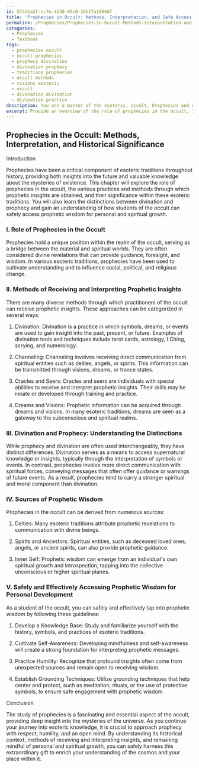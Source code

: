 ```yaml
---
id: 574dba3f-cc7e-4238-80c0-26b27a1890df
title: 'Prophecies in Occult: Methods, Interpretation, and Safe Access'
permalink: /Prophecies/Prophecies-in-Occult-Methods-Interpretation-and-Safe-Access/
categories:
  - Prophecies
  - Textbook
tags:
  - prophecies occult
  - occult prophecies
  - prophecy divination
  - divination prophecy
  - traditions prophecies
  - occult methods
  - visions esoteric
  - occult
  - divination divination
  - divination practice
description: You are a master of the esoteric, occult, Prophecies and education, you have written many textbooks on the subject in ways that provide students with rich and deep understanding of the subject. You are being asked to write textbook-like sections on a topic and you do it with full context, explainability, and reliability in accuracy to the true facts of the topic at hand, in a textbook style that a student would easily be able to learn from, in a rich, engaging, and contextual way. Always include relevant context (such as formulas and history), related concepts, and in a way that someone can gain deep insights from.
excerpt: Provide an overview of the role of prophecies in the occult, including the various methods used to receive or interpret prophetic insights, and their importance throughout history in esoteric traditions. Explain the primary differences between divination and prophecy, as well as the various sources through which prophecies can emerge. Additionally, describe how a student of the occult can safely and effectively tap into this prophetic wisdom for personal development and understanding of the universe's mysteries.
---
```


## Prophecies in the Occult: Methods, Interpretation, and Historical Significance

Introduction

Prophecies have been a critical component of esoteric traditions throughout history, providing both insights into the future and valuable knowledge about the mysteries of existence. This chapter will explore the role of prophecies in the occult, the various practices and methods through which prophetic insights are obtained, and their significance within these esoteric traditions. You will also learn the distinctions between divination and prophecy and gain an understanding of how students of the occult can safely access prophetic wisdom for personal and spiritual growth.

### I. Role of Prophecies in the Occult

Prophecies hold a unique position within the realm of the occult, serving as a bridge between the material and spiritual worlds. They are often considered divine revelations that can provide guidance, foresight, and wisdom. In various esoteric traditions, prophecies have been used to cultivate understanding and to influence social, political, and religious change.

### II. Methods of Receiving and Interpreting Prophetic Insights

There are many diverse methods through which practitioners of the occult can receive prophetic insights. These approaches can be categorized in several ways:

1. Divination: Divination is a practice in which symbols, dreams, or events are used to gain insight into the past, present, or future. Examples of divination tools and techniques include tarot cards, astrology, I Ching, scrying, and numerology.

2. Channeling: Channeling involves receiving direct communication from spiritual entities such as deities, angels, or spirits. This information can be transmitted through visions, dreams, or trance states.

3. Oracles and Seers: Oracles and seers are individuals with special abilities to receive and interpret prophetic insights. Their skills may be innate or developed through training and practice.

4. Dreams and Visions: Prophetic information can be acquired through dreams and visions. In many esoteric traditions, dreams are seen as a gateway to the subconscious and spiritual realms.

### III. Divination and Prophecy: Understanding the Distinctions

While prophecy and divination are often used interchangeably, they have distinct differences. Divination serves as a means to access supernatural knowledge or insights, typically through the interpretation of symbols or events. In contrast, prophecies involve more direct communication with spiritual forces, conveying messages that often offer guidance or warnings of future events. As a result, prophecies tend to carry a stronger spiritual and moral component than divination.

### IV. Sources of Prophetic Wisdom

Prophecies in the occult can be derived from numerous sources:

1. Deities: Many esoteric traditions attribute prophetic revelations to communication with divine beings.

2. Spirits and Ancestors: Spiritual entities, such as deceased loved ones, angels, or ancient spirits, can also provide prophetic guidance.

3. Inner Self: Prophetic wisdom can emerge from an individual's own spiritual growth and introspection, tapping into the collective unconscious or higher spiritual planes.

### V. Safely and Effectively Accessing Prophetic Wisdom for Personal Development

As a student of the occult, you can safely and effectively tap into prophetic wisdom by following these guidelines:

1. Develop a Knowledge Base: Study and familiarize yourself with the history, symbols, and practices of esoteric traditions.

2. Cultivate Self-Awareness: Developing mindfulness and self-awareness will create a strong foundation for interpreting prophetic messages.

3. Practice Humility: Recognize that profound insights often come from unexpected sources and remain open to receiving wisdom.

4. Establish Grounding Techniques: Utilize grounding techniques that help center and protect, such as meditation, rituals, or the use of protective symbols, to ensure safe engagement with prophetic wisdom.

Conclusion

The study of prophecies is a fascinating and essential aspect of the occult, providing deep insight into the mysteries of the universe. As you continue your journey into esoteric knowledge, it is crucial to approach prophecy with respect, humility, and an open mind. By understanding its historical context, methods of receiving and interpreting insights, and remaining mindful of personal and spiritual growth, you can safely harness this extraordinary gift to enrich your understanding of the cosmos and your place within it.

